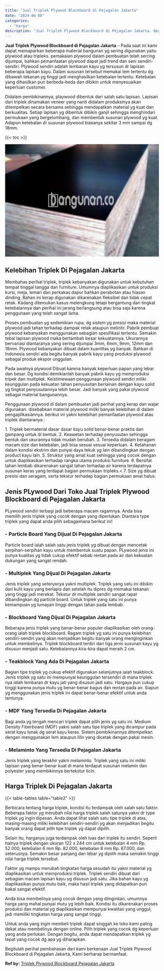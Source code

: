 ```yaml
---
title: "Jual Triplek Plywood Blockboard di Pejagalan Jakarta"
date: "2024-06-08"
categories: 
  - "harga"
description: "Jual Triplek Plywood Blockboard di Pejagalan Jakarta. Begitulah perihal pembahasan dari kami berkenaan Jual Triplek Plywood Blockboard di Pejagalan Jakarta,..."
---
```


**Jual Triplek Plywood Blockboard di Pejagalan Jakarta** – Pada saat ini kami dapat memaparkan beberapa material bangunan yg sering digunakan yaitu plywood atau tripleks. pemakaian plywood dalam pembuatan telah serring dijumpai, bahkan pemanfaatan plywood dapat jadi trend dan seni sendiri-sendiri. Plywood sendiri adalah lembaran kayu yg tersusun dr lapisan beberapa lapisan kayu. Dalam susunan tersebut memakai lem tertentu dg dibawah tekanan yg tinggi jadi menghasilkan ketebalan tertentu. Ketebalan yang dihasilkan pun berbeda-beda dan dibikin untuk menyesuaikan keperluan customer.

Didalam pembikinannya, playwood dibentuk dari salah satu lapisan. Lapisan dari triplek dinamakan veneer yang nanti didalam produksinya akan ditempelkan secara bersama sehingga mendapatkan material yg kuat dan berkualitas. Setiap lapisan yg dibentuk dibikin ganjil sehingga menghindari permukaan yang bergelombang, dan membentuk susunan plywood yg kuat. Adapun ketebalan dr susunan plywood biasanya sekitar 3 mm sampai dg 18mm.

{{< toc >}}

![Jual Triplek Plywood Blockboard di Pejagalan Jakarta](/images/jual-triplek-murah-02.png)

## Kelebihan Triplek Di Pejagalan Jakarta

Membahas perihal triplek, triplek kebanyakan digunakan untuk kebutuhan tempat tinggal tangga dan furniture. Umumnya diaplikasikan untuk produksi kursi, meja, lemari dan perkakas dapur bahkan perabotan atau hiasan dinding. Bahan ini kerap digunakan dikarenakan fleksibel dan tidak cepat retak. Kadang ditemukan kasus melengkung tetapi bergantung dari tingkat ketebalannya dan perihal ini jarang berlangsung atau bisa saja karena penggunaan yang telah sangat lama.

Proses pembuatan yg sedemikian rupa, dg sistem yg presisi maka material plywood jadi tahan terhadap dampak retak ataupun melintir. Pabrik pembuat plywood kebanyakan menggunakan sebagian spesifikasi tertentu. Semakin tebal lapisan plywood maka bertambah besar kekuatannya. Ukurannya bervariasi diantaranya yang sering dijumpai 3mm, 6mm, 9mm, 12mm dan 18mm. Plywood kebanyakan dibuat dalam kuantitas yg banyak. Bahkan di Indonesia sendiri ada begitu banyak pabrik kayu yang produksi plywood sebagai produk ekspor unggulan.

Pada awalnya plywood Dibuat karena banyak keperluan papan yang lebar dan besar. Dg kondisi demikianlah banyak pabrik kayu yg memproduksi tripek dan multiplek. Keistimewaan penggunaan plywood sendiri miliki keunggulan pada kekuatan tahan penyusutan berlainan dengan kayu solid yg tingkat penyusutannya lebih besar. Jadi banyak yang pakai plywood sebagai material bangunannya.

Penggunaan plywood di dalam pembuatan jadi perihal yang kerap dan wajar digunakan. disebabkan material plywood miliki banyak kelebihan di dalam pengaplikasiannya. berikut ini yakni kelebihan pemanfaatan plywood atau triplek diantaranya :

1\. Triplek bermaterial dasar dasar kayu solid benar-benar praktis dan gampang untuk di bentuk. 2. Keawetan terhadap penyusutan sehingga bentuk dan ukurannya tidak mudah berubah. 3. Tersedia didalam beragam macam size dan ketebalan, jadi bisa sesuai sesuai keperluan. 4. Ketahanan dalam kondisi ekstrim dan punyai daya tekuk yg lain dibandingkan dengan product kayu lain. 5. Struktur yang amat kuat sehingga yang cocok dengan untuk diaplikasikan terhadap rangka utama produksi furniture. 6. Bersifat tahan lembab dikarenakan sangat tahan terhadap air karena terdapatnya susunan keras yang terdapat bagian permukaan tripleks.< 7. Size yg dibuat presisi dan seragam, serta tekstur terhadap bagian permukaan amat halus.

## Jenis PLywood Dari Toko Jual Triplek Plywood Blockboard di Pejagalan Jakarta

PLywood sendiri terbagi jadi beberapa macam ragamnya. Anda bisa memilih jenis triplek yang cocok dengan yang diperlukan. Diantara type triplek yang dapat anda pilih sebagaimana berikut ini!

### \- Particle Board Yang Dijual Di Pejagalan Jakarta

Particle board ialah salah satu jenis triplek yg dibuat dengan mencetak serpihan-serpihan kayu untuk membentuk suatu papan. PLywood jenis ini punya kualitas yg tidak cukup efektif sebab rentan pada air dan kekuatan dukungan yang sangat rendah.

### \- Multiplek Yang Dijual Di Pejagalan Jakarta

Jenis triplek yang seterusnya yakni multiplek. Triplek yang satu ini dibikin dari kulit kayu yang berlapis dan setelah itu dipres dg memakai tekanan yang tinggi jadi merekat. Tekstur dr multiplek sendiri sangat rapat dibandingkan dg particle board. Untuk triplek yang satu ini punya kemampuan yg lumayan tinggi dengan tahan pada lembab.

### \- Blockboard Yang Dijual Di Pejagalan Jakarta

Beberapa jenis triplek yang benar-benar populer diaplikasikan oleh orang-orang ialah triplek blockboard. Ragam triplek yg satu ini punya kelebihan sendiri-sendiri yang akan menjadikan begitu banyak orang menginginkan untuk membelinya. Triplek blockboard terdiri dari tiga jenis susunan kayu yg disusun menjadi satu. Ketebalannya kira-kira dapat meraih 2 cm.

### \- Teakblock Yang Ada Di Pejagalan Jakarta

Bagian tipe triplek yg cukup efektif digunakan selanjutnya ialah teakblock. Jenis triplek yg satu ini mempunyai keunggulan tersendiri di mana triplek nya ialah lembaran dr kayu jati yang disusun jadi satu. Hargaya pun cukup tinggi karena punya mutu yg benar-benar bagus dan rentan pada air. Siapun yg menggunakan jenis triplek ini dapat benar-benar efektif untuk anda tentunya.

### \- MDF Yang Tersedia Di Pejagalan Jakarta

Bagi anda yg tengah mencari triplek dapat pilih jenis yg satu ini. Medium Density Fiberboard (MDF) yakni salah satu tipe triplek yang dicampur pada serat kayu lunak dg serat kayu keras. Sistem pembikinannya ditempelkan dengan menggunakan lem ataupun lilin yang dicetak dengan pakai mesin.

### \- Melaminto Yang Tersedia Di Pejagalan Jakarta

Jenis triplek yang terakhir yakni melaminto. Triplek yang satu ini miliki lapisan yang benar-benar kuat di mana terdapat susunan melamin dan polyester yang membikinnya bertekstur licin.

## Harga Triplek Di Pejagalan Jakarta

{{< table-tables table="table2" >}}

Berbicara tentang harga triplek, kondisi itu terdampak oleh salah satu faktor. Beberapa faktor yg merubah nilai harga triplek salah satunya yakni dr type triplek yg ingin dipesan. Anda dapat lihat salah satu tipe triplek di atas, masing-masing miliki kelebihan sendiri-sendiri yg akan menjadikan begitu banyak orang dapat pilih tipe triplek yg dapat dipilih.

Selain itu, harganya juga terdampak oleh luas dari triplek itu sendiri. Seperti halnya triplek dengan ukuran 122 x 244 cm untuk ketebalan 4 mm Rp. 52.000, ketebalan 6 mm Rp. 82.000, ketebalan 8 mm Rp. 87.000, dan seterusnya. Semakin besar panjang dan lebar yg dipilih maka semakin tinggi nilai harga triplek tersebut.

Faktor yg mampu merubah tingkatan harga sesudah itu yakni material yg diaplikasikan untuk memproduksi triplek. Triplek sendiri dibuat dari sebagian macam lapisan kayu yg disusun jadi satu. Jika bahan kayu yg diaplikasikan punya mutu baik, maka hasil triplek yang didapatkan pun bakal sangat efektif.

Anda bisa membelinya yang cocok dengan yang diinginkan, umumnya harga yang mahal punyai mutu yg lebih baik. Kondisi itu dikarenakan proses produksi dan material yg diaplikasikan mempunyai kwalitas yang unggul, jadi memiliki tingkatan harga yang sangat tinggi.

Untuk anda yang ingin membeli triplek dapat singgah ke toko kami paling dekat atau membelinya dengan online. Pilih triplek yang cocok dg keperluan yang anda perlukan. Dengan begitu, anda dapat mendapatkan triplek yg tepat yang cocok dg apa yg diharapkan.

Begitulah perihal pembahasan dari kami berkenaan Jual Triplek Plywood Blockboard di Pejagalan Jakarta, Kami berharap bermanfaat.

**Ref by:** [Triplek Plywood Blockboard Pejagalan Jakarta](https://id.wikipedia.org/wiki/Triplek)
